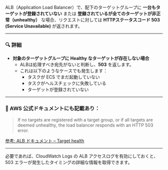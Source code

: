 ALB（Application Load Balancer）で、配下のターゲットグループに **一台もターゲットが登録されていない** または **登録されているが全てのターゲットが非正常（unhealthy）** な場合、リクエストに対しては **HTTPステータスコード 503 (Service Unavailable)** が返されます。

---

### 🔍 詳細
- **対象のターゲットグループに Healthy なターゲットが存在しない場合**
  - ALBは処理すべき宛先がないと判断し、**503** を返します。
  - これは以下のようなケースでも発生します：
    - タスクが ECS でまだ起動していない
    - タスクがヘルスチェックに失敗している
    - ターゲットが登録されていない

---

### 📘 AWS 公式ドキュメントにも記載あり：
> If no targets are registered with a target group, or if all targets are deemed unhealthy, the load balancer responds with an HTTP 503 error.

[参考: ALB ドキュメント – Target health](https://docs.aws.amazon.com/elasticloadbalancing/latest/application/target-group-health-checks.html)

---

必要であれば、CloudWatch Logs の ALB アクセスログを有効にしておくと、503 エラーが発生したタイミングの詳細な情報を取得できます。